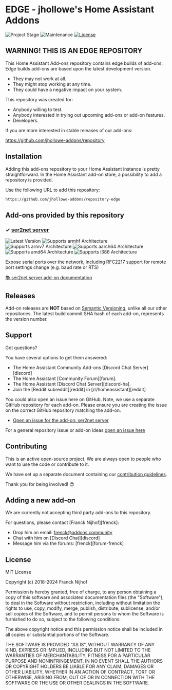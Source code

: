 # EDGE - jhollowe's Home Assistant Addons

![Project Stage][project-stage-shield]
![Maintenance][maintenance-shield]
[![License][license-shield]](LICENSE.md)

## WARNING! THIS IS AN EDGE REPOSITORY

This Home Assistant Add-ons repository contains edge builds of add-ons. Edge
builds add-ons are based upon the latest development version.

- They may not work at all.
- They might stop working at any time.
- They could have a negative impact on your system.

This repository was created for:

- Anybody willing to test.
- Anybody interested in trying out upcoming add-ons or add-on features.
- Developers.

If you are more interested in stable releases of our add-ons:

<https://github.com/jhollowe-addons/repository>

## Installation

Adding this add-ons repository to your Home Assistant instance is
pretty straightforward. In the Home Assistant add-on store,
a possibility to add a repository is provided.

Use the following URL to add this repository:

```txt
https://github.com/jhollowe-addons/repository-edge
```

## Add-ons provided by this repository

### &#10003; [ser2net server][addon-ser2net]

![Latest Version][ser2net-version-shield]
![Supports armhf Architecture][ser2net-armhf-shield]
![Supports armv7 Architecture][ser2net-armv7-shield]
![Supports aarch64 Architecture][ser2net-aarch64-shield]
![Supports amd64 Architecture][ser2net-amd64-shield]
![Supports i386 Architecture][ser2net-i386-shield]

Expose serial ports over the network, including RFC2217 support for remote port settings change (e.g. baud rate or RTS)


[:books: ser2net server add-on documentation][addon-doc-ser2net]

## Releases

Add-on releases are **NOT** based on [Semantic Versioning][semver], unlike
all our other repositories. The latest build commit SHA hash of each
add-on, represents the version number.

## Support

Got questions?

You have several options to get them answered:

- The Home Assistant Community Add-ons [Discord Chat Server][discord]
- The Home Assistant [Community Forum][forum].
- The Home Assistant [Discord Chat Server][discord-ha].
- Join the [Reddit subreddit][reddit] in [/r/homeassistant][reddit]

You could also open an issue here on GitHub. Note, we use a separate
GitHub repository for each add-on. Please ensure you are creating the issue
on the correct GitHub repository matching the add-on.

- [Open an issue for the add-on: ser2net server][ser2net-issue]

For a general repository issue or add-on ideas [open an issue here][issue]

## Contributing

This is an active open-source project. We are always open to people who want to
use the code or contribute to it.

We have set up a separate document containing our
[contribution guidelines](.github/CONTRIBUTING.md).

Thank you for being involved! :heart_eyes:

## Adding a new add-on

We are currently not accepting third party add-ons to this repository.

For questions, please contact [Franck Nijhof][frenck]:

- Drop him an email: frenck@addons.community
- Chat with him on [Discord Chat][discord]
- Message him via the forums: [frenck][forum-frenck]

## License

MIT License

Copyright (c) 2018-2024 Franck Nijhof

Permission is hereby granted, free of charge, to any person obtaining a copy
of this software and associated documentation files (the "Software"), to deal
in the Software without restriction, including without limitation the rights
to use, copy, modify, merge, publish, distribute, sublicense, and/or sell
copies of the Software, and to permit persons to whom the Software is
furnished to do so, subject to the following conditions:

The above copyright notice and this permission notice shall be included in all
copies or substantial portions of the Software.

THE SOFTWARE IS PROVIDED "AS IS", WITHOUT WARRANTY OF ANY KIND, EXPRESS OR
IMPLIED, INCLUDING BUT NOT LIMITED TO THE WARRANTIES OF MERCHANTABILITY,
FITNESS FOR A PARTICULAR PURPOSE AND NONINFRINGEMENT. IN NO EVENT SHALL THE
AUTHORS OR COPYRIGHT HOLDERS BE LIABLE FOR ANY CLAIM, DAMAGES OR OTHER
LIABILITY, WHETHER IN AN ACTION OF CONTRACT, TORT OR OTHERWISE, ARISING FROM,
OUT OF OR IN CONNECTION WITH THE SOFTWARE OR THE USE OR OTHER DEALINGS IN THE
SOFTWARE.

[addon-ser2net]: https://github.com/jhollowe-addons/addon-ser2net/tree/881925c
[addon-doc-ser2net]: https://github.com/jhollowe-addons/addon-ser2net/blob/881925c/README.md
[ser2net-issue]: https://github.com/jhollowe-addons/addon-ser2net/issues
[ser2net-version-shield]: https://img.shields.io/badge/version-881925c-blue.svg
[ser2net-aarch64-shield]: https://img.shields.io/badge/aarch64-yes-green.svg
[ser2net-amd64-shield]: https://img.shields.io/badge/amd64-yes-green.svg
[ser2net-armhf-shield]: https://img.shields.io/badge/armhf-yes-green.svg
[ser2net-armv7-shield]: https://img.shields.io/badge/armv7-yes-green.svg
[ser2net-i386-shield]: https://img.shields.io/badge/i386-yes-green.svg
[issue]: https://github.com/jhollowe-addons/repository-edge/issues
[license-shield]: https://img.shields.io/github/license/jhollowe-addons/repository-edge.svg
[maintenance-shield]: https://img.shields.io/maintenance/yes/2024.svg
[project-stage-shield]: https://img.shields.io/badge/project%20stage-experimental-yellow.svg
[semver]: http://semver.org/spec/v2.0.0.html
[third-party-addons]: https://home-assistant.io/hassio/installing_third_party_addons/